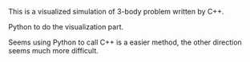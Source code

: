 This is a visualized simulation of 3-body problem written by C++. 

Python to do the visualization part.

Seems using Python to call C++ is a easier method, the other direction seems much more difficult.  

